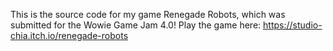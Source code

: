 This is the source code for my game Renegade Robots, which was submitted for the Wowie Game Jam 4.0! Play the game here: https://studio-chia.itch.io/renegade-robots

